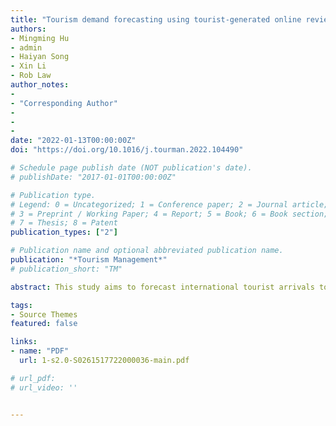 ```yaml
---
title: "Tourism demand forecasting using tourist-generated online review data"
authors:
- Mingming Hu
- admin
- Haiyan Song
- Xin Li
- Rob Law 
author_notes:
- 
- "Corresponding Author"
- 
- 
- 
date: "2022-01-13T00:00:00Z"
doi: "https://doi.org/10.1016/j.tourman.2022.104490"

# Schedule page publish date (NOT publication's date).
# publishDate: "2017-01-01T00:00:00Z"

# Publication type.
# Legend: 0 = Uncategorized; 1 = Conference paper; 2 = Journal article;
# 3 = Preprint / Working Paper; 4 = Report; 5 = Book; 6 = Book section;
# 7 = Thesis; 8 = Patent
publication_types: ["2"]

# Publication name and optional abbreviated publication name.
publication: "*Tourism Management*"
# publication_short: "TM"

abstract: This study aims to forecast international tourist arrivals to Hong Kong from seven English-speaking countries. A new direction in tourism demand modeling and forecasting is presented by incorporating tourist-generated online review data related to tourist attractions, hotels, and shopping markets into the destination forecasting system. The main empirical findings indicate that tourism demand forecasting based on tourists’ online review data can substantially improve the forecasting performance of tourism demand models; specifically, mixed data sampling (MIDAS) models outperformed competing models when high-frequency online review data were included in traditional time-series models.

tags:
- Source Themes
featured: false

links:
- name: "PDF"
  url: 1-s2.0-S0261517722000036-main.pdf

# url_pdf: 
# url_video: ''


---
```


